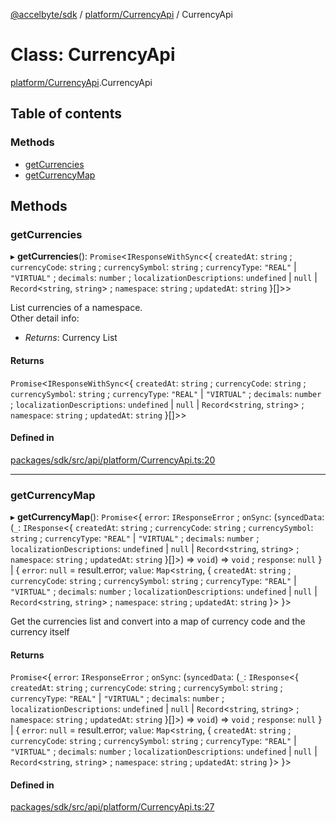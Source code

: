 [@accelbyte/sdk](../README.md) / [platform/CurrencyApi](../modules/platform_CurrencyApi.md) / CurrencyApi

# Class: CurrencyApi

[platform/CurrencyApi](../modules/platform_CurrencyApi.md).CurrencyApi

## Table of contents

### Methods

- [getCurrencies](platform_CurrencyApi.CurrencyApi.md#getcurrencies)
- [getCurrencyMap](platform_CurrencyApi.CurrencyApi.md#getcurrencymap)

## Methods

### getCurrencies

▸ **getCurrencies**(): `Promise`<`IResponseWithSync`<{ `createdAt`: `string` ; `currencyCode`: `string` ; `currencySymbol`: `string` ; `currencyType`: ``"REAL"`` \| ``"VIRTUAL"`` ; `decimals`: `number` ; `localizationDescriptions`: `undefined` \| ``null`` \| `Record`<`string`, `string`\> ; `namespace`: `string` ; `updatedAt`: `string`  }[]\>\>

List currencies of a namespace.<br>Other detail info: <ul><li><i>Returns</i>: Currency List</li></ul>

#### Returns

`Promise`<`IResponseWithSync`<{ `createdAt`: `string` ; `currencyCode`: `string` ; `currencySymbol`: `string` ; `currencyType`: ``"REAL"`` \| ``"VIRTUAL"`` ; `decimals`: `number` ; `localizationDescriptions`: `undefined` \| ``null`` \| `Record`<`string`, `string`\> ; `namespace`: `string` ; `updatedAt`: `string`  }[]\>\>

#### Defined in

[packages/sdk/src/api/platform/CurrencyApi.ts:20](https://github.com/AccelByte/accelbyte-web-sdk/blob/4759e62/packages/sdk/src/api/platform/CurrencyApi.ts#L20)

___

### getCurrencyMap

▸ **getCurrencyMap**(): `Promise`<{ `error`: `IResponseError` ; `onSync`: (`syncedData`: (`_`: `IResponse`<{ `createdAt`: `string` ; `currencyCode`: `string` ; `currencySymbol`: `string` ; `currencyType`: ``"REAL"`` \| ``"VIRTUAL"`` ; `decimals`: `number` ; `localizationDescriptions`: `undefined` \| ``null`` \| `Record`<`string`, `string`\> ; `namespace`: `string` ; `updatedAt`: `string`  }[]\>) => `void`) => `void` ; `response`: ``null``  } \| { `error`: ``null`` = result.error; `value`: `Map`<`string`, { `createdAt`: `string` ; `currencyCode`: `string` ; `currencySymbol`: `string` ; `currencyType`: ``"REAL"`` \| ``"VIRTUAL"`` ; `decimals`: `number` ; `localizationDescriptions`: `undefined` \| ``null`` \| `Record`<`string`, `string`\> ; `namespace`: `string` ; `updatedAt`: `string`  }\>  }\>

Get the currencies list and convert into a map of currency code and the currency itself

#### Returns

`Promise`<{ `error`: `IResponseError` ; `onSync`: (`syncedData`: (`_`: `IResponse`<{ `createdAt`: `string` ; `currencyCode`: `string` ; `currencySymbol`: `string` ; `currencyType`: ``"REAL"`` \| ``"VIRTUAL"`` ; `decimals`: `number` ; `localizationDescriptions`: `undefined` \| ``null`` \| `Record`<`string`, `string`\> ; `namespace`: `string` ; `updatedAt`: `string`  }[]\>) => `void`) => `void` ; `response`: ``null``  } \| { `error`: ``null`` = result.error; `value`: `Map`<`string`, { `createdAt`: `string` ; `currencyCode`: `string` ; `currencySymbol`: `string` ; `currencyType`: ``"REAL"`` \| ``"VIRTUAL"`` ; `decimals`: `number` ; `localizationDescriptions`: `undefined` \| ``null`` \| `Record`<`string`, `string`\> ; `namespace`: `string` ; `updatedAt`: `string`  }\>  }\>

#### Defined in

[packages/sdk/src/api/platform/CurrencyApi.ts:27](https://github.com/AccelByte/accelbyte-web-sdk/blob/4759e62/packages/sdk/src/api/platform/CurrencyApi.ts#L27)
